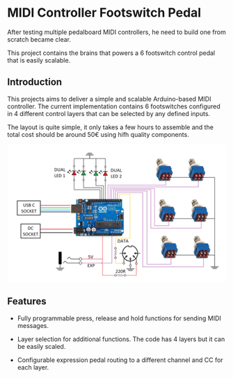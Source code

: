 # MIDI Controller Footswitch Pedal

After testing multiple pedalboard MIDI controllers, he need to build one from scratch became clear.

This project contains the brains that powers a 6 footswitch control pedal that is easily scalable.

## Introduction

This projects aims to deliver a simple and scalable Arduino-based MIDI controller. The current implementation contains 6 footswitches configured in 4 different control layers that can be selected by any defined inputs.

The layout is quite simple, it only takes a few hours to assemble and the total cost should be around 50€ using hifh quality components.

<p align="center"><img src="/Layout.png" alt="SCHEMATIC LAYOUT"></p>

## Features

 - Fully programmable press, release and hold functions for sending MIDI messages.
 
 - Layer selection for additional functions. The code has 4 layers but it can be easily scaled.
 
 - Configurable expression pedal routing to a different channel and CC for each layer.
